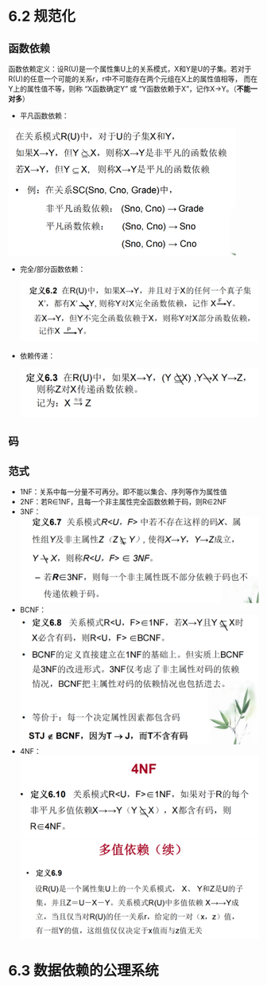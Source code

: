 # 6.2 规范化

## 函数依赖

函数依赖定义：设R(U)是一个属性集U上的关系模式，X和Y是U的子集。若对于R(U)的任意一个可能的关系r，r中不可能存在两个元组在X上的属性值相等， 而在Y上的属性值不等，则称 “X函数确定Y” 或 “Y函数依赖于X”，记作X→Y。（**不能一对多**）

* 平凡函数依赖：

<img src="笔记图片/image-20221024105150864.png" alt="image-20221024105150864" style="zoom:50%;" />

* 完全/部分函数依赖：

  <img src="笔记图片/image-20221024110903917.png" alt="image-20221024110903917" style="zoom:67%;" />

* 依赖传递：

  <img src="笔记图片/image-20221024110922586.png" alt="image-20221024110922586" style="zoom:67%;" />

## 码

## 范式

* 1NF：关系中每一分量不可再分。即不能以集合、序列等作为属性值
* 2NF：若R∈1NF，且每一个非主属性完全函数依赖于码，则R∈2NF
* 3NF：<img src="笔记图片/image-20221024114538954.png" alt="image-20221024114538954" style="zoom:67%;" />
* BCNF：<img src="笔记图片/image-20221024114628716.png" alt="image-20221024114628716" style="zoom:67%;" />
* 4NF：<img src="笔记图片/image-20221102205612496.png" alt="image-20221102205612496" style="zoom:67%;" /><img src="笔记图片/image-20221102205649536.png" alt="image-20221102205649536" style="zoom:67%;" />

# 6.3 数据依赖的公理系统

